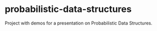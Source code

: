 # probabilistic-data-structures
Project with demos for a presentation on Probabilistic Data Structures.
